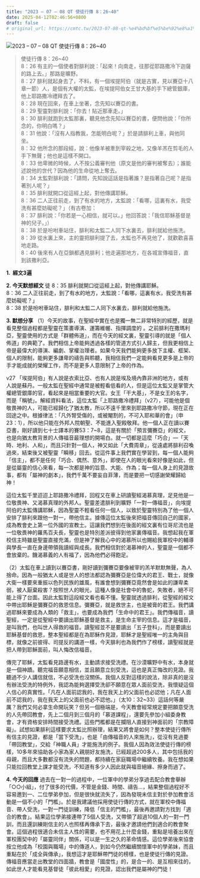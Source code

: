 ```yaml
---
title: "2023 – 07 – 08 QT 使徒行傳 8：26~40"
date: 2025-04-12T02:46:56+0800
draft: false
# original_url: https://cmtc.tw/2023-07-08-qt-%e4%bd%bf%e5%be%92%e8%a1%8c%e5%82%b3-8%ef%bc%9a2640
---
```


![2023 – 07 – 08 QT 使徒行傳 8：26\~40](/images/qt.jpg  "2023 – 07 – 08 QT 使徒行傳 8：26\~40")

> 使徒行傳 8：26\~40  
> 8：26 有主的一個使者對腓利說：「起來！向南走，往那從耶路撒冷下迦薩的路上去。」那路是曠野。  
> 8：27 腓利就起身去了，不料，有一個埃提阿伯（就是古實，見以賽亞十八章一節）人，是個有大權的太監，在埃提阿伯女王甘大基的手下總管銀庫，他上耶路撒冷禮拜去了。  
> 8：28 現在回來，在車上坐著，念先知以賽亞的書。  
> 8：29 聖靈對腓利說：「你去！貼近那車走。」  
> 8：30 腓利就跑到太監那裏，聽見他念先知以賽亞的書，便問他說：「你所念的，你明白嗎？」  
> 8：31 他說：「沒有人指教我，怎能明白呢？」於是請腓利上車，與他同坐。  
> 8：32 他所念的那段經，說：他像羊被牽到宰殺之地，又像羊羔在剪毛的人手下無聲；他也是這樣不開口。  
> 8：33 他卑微的時候，人不按公義審判他（原文是他的審判被奪去）；誰能述說他的世代？因為他的生命從地上奪去。  
> 8：34 太監對腓利說：「請問，先知說這話是指著誰？是指著自己呢？是指著別人呢？」  
> 8：35 腓利就開口從這經上起，對他傳講耶穌。  
> 8：36 二人正往前走，到了有水的地方，太監說：「看哪，這裏有水，我受洗有甚麼妨礙呢？」（有古卷加：  
> 8：37 腓利說：「你若是一心相信，就可以。」他回答說：「我信耶穌基督是　神的兒子。」）  
> 8：38 於是吩咐車站住，腓利和太監二人同下水裏去，腓利就給他施洗。  
> 8：39 從水裏上來，主的靈把腓利提了去，太監也不再見他了，就歡歡喜喜地走路。  
> 8：40 後來有人在亞鎖都遇見腓利；他走遍那地方，在各城宣傳福音，直到該撒利亞。

**1.  經文3遍**

**2. 今天默想經文**
徒 8：35 腓利就開口從這經上起，對他傳講耶穌。  
8：36 二人正往前走，到了有水的地方，太監說：「看哪，這裏有水，我受洗有甚麼妨礙呢？」  
8：38 於是吩咐車站住，腓利和太監二人同下水裏去，腓利就給他施洗。

**3. 默想分享**
（1）今天的故事，在聖經中實在也是獨一無二非常特別的經歷，就是看見整個過程都是聖靈在策畫導演、運籌維幄、指揮調度的 。之前腓利在撒瑪利亞，聖靈使用的方式是「群體佈道」，而在今天的經文裏，聖靈引導的就是「個人佈道」的典範了。我們相信上帝能夠透過各樣的管道方式引人歸主，但我更相信上帝是最偉大的導演、編劇、掌權治理者。如果今天我們能夠更多放下主權、框架、個人的限制，能夠更多謙卑的禱告與聆聽，我相信我們一定能夠看見更多是上帝的手才能成就的榮耀工作，而不是更多人意限制了上帝的作為。

v27 「埃提阿伯」有人說是衣索比亞、也有人說是埃及境內靠非洲的地方，或有人說是蘇丹。一般太監在聖經中通常是被輕看低看的人，但是這位太監又是掌管大權總管銀庫的官，看起來是相當重要的大官。女王「干大基」，不是女王的名字，而是「稱號」。解經資料看法，這位太監「上耶路撒冷禮拜」（v27），可能他是個敬畏神的人，可能已經歸化了猶太教，所以不遠千里來到耶路撒冷守節，現在正在回途之中。根據律法：「凡外腎受傷的，或被閹割的，不可入耶和華的會」（申23：1），所以他只能在外邦人院朝聖、不能進入聖殿敬拜。他一個人正在讀以賽亞書，剛好讀到七十士譯本的賽53：7\~8，這是有關於「預言彌賽亞」的經文，也是向猶太教背景的人傳福音最理想的開場白。就一切都是這麼「巧合」—「天時、地利、人和」，而且只針對一個人，神又如此「大費周章」，從遠處將腓利召喚過來，結束後又被聖靈「瞬移」回去。從這件事上我們實在學習到，每一個人能夠「信主」，都不是任何「巧合、偶然、意外」，即使在人的眼光看來好像是如此，但是從屬靈的信心來看，每一次都是神的旨意、大能、作為；每一個人身上的見證故事，都有「屬神的劇本」，我們千萬不要妄自菲薄，而是要把一切感謝榮耀歸給神！

這位太監千里迢迢上耶路撒冷禮拜，回程又在車上研讀聖經渴慕真理，足見他是一位敬畏神、又渴慕真理的外邦人。聖靈差遣腓利到曠野「一對一傳福音」，向埃提阿伯的太監傳講耶穌，因為聖靈不輕看任何一個人，以致於聖靈特別為了他一個人安排了腓利來跟他一對一，帶他信主。據傳這位太監後來把福音傳回自己的國家，成為教會史上第一位外國的宣教士。這讓我們想到在後面的經文裏有位哥尼流也是一位敬畏神的羅馬百夫長，聖靈也是特別差派彼得到他家裏傳福音。我想起我在軍校信主時雖是聖靈直接充滿，但是神了解我心中的渴慕所以也賜給我軍校中的輔導與學長一直在身邊帶領我讀經與成長。我們相信對於渴慕神的人，聖靈是一個都不會放棄的。饑渴慕義的人有福了，因為他們必得飽足。

（2）太監在車上讀到以賽亞書，剛好讀到彌賽亞要像被宰的羔羊默默無聲，為人捨命。因為一般猶太人或是世人的想法都認為彌賽亞是位偉大的君王、戰士，就像大衛一樣要來重振以色列民族的雄風，有誰會想到彌賽亞竟然會是如此的謙卑柔弱，被人厭棄殺害？按照世人的眼光，這種人像是社會中的魯蛇，失敗者，絕不可能上得了台面。因此太監對這段經文看也看不懂。聖靈就透過腓利，從聖經的經文中帶出耶穌是彌賽亞的救恩信息。彌賽亞，就是救世主，也是被膏的君王。我們講過耶穌來要成為人類的「救主」，也要成為我們「生命中的君王」。我們傳福音，讀聖經，一定是從聖經中要讀出耶穌基督是救主，是生命主宰的信息。這才是福音，是叫我們，也叫世人得救的福音。讀聖經並不是要讀出「五子登科」，而是要讀出耶穌基督的救恩，整本聖經都是在為耶穌作見證，耶穌才是聖經唯一的主角與目標，就像之前彼得、司提反的講道一樣，今天腓利也為我們作了榜樣，讀聖經就是把人帶到耶穌面前，叫人悔改信福音。

傳完了耶穌，太監看見路邊有水，主動請求接受洗禮。在沙漠曠野中有水，本身就是一個神蹟。聽完福音願意相信，並且願意立刻受洗，這也是真正悔改的見證。我聽過不少人講信就信，不必受洗也沒關係。我個人反對這樣的說法，除非真的是沒有辦法受洗的特例外，我認為能夠選擇受洗卻不願意在眾人面前受洗，我懷疑這個人信心的真實性。「凡在人面前認我的，我在我天上的父面前也必認他；凡在人面前不認我的，我在我天上的父面前也必不認他。」（太10：32\~33）這話何等嚴厲？我們又何必拿生命開玩笑？但另一個極端是，今天教會經常規定要把願意受洗的人先帶回教會，先上二個月到三個月的「慕道課程」，還要先參加小組委身教會，才有資格安排時間接受洗禮。這些門檻都是在攔阻人直接到神面前的「宗教障礙」。試想如果腓利這樣要求太監比照辦理，結果又將會是如何？整本使徒行傳所有信主的見證，都是「當下受洗」，也是「由傳福音的人來施洗」，從沒有見過要「帶回教堂」，交給「神職人員」才能施洗的例子。我個人因為效法使徒行傳的榜樣，10多年來協助各小家為家人親朋好友施洗，已經超過200多人，其中包括我的母親，而且大多數都沒有流失的問題，都持續在家庭職場中繼續牧養。我在想如果只能拉回教堂上課才能受洗，不知道有多少人因此就與福音絕緣、擦身而過了。

**4. 今天的回應**
過去在一對一的過程中，一位軍中的學弟分享過去配合教會舉辦「○○小組」，付了很多的代價，不管是金錢、時間、禱告…，結果整個過程好不容易邀到一、二位學弟參加，但是很快就流失了，因為發現未信主對於參加教會活動是一個不小的「門檻」。於是我建議他採用使徒行傳的方式，就在軍校中傳福音、帶人受洗，一對一門徒訓練，降低「信主的門檻」，最後再邀請對方找到「適合的教會」。結果這位學弟接連帶了5個人受洗，又帶領了超過10個人的一對一門訓，而且還訓練剛信主的人也照樣再傳承下去，最後才邀請他們到適合的教會聚會。這個過程很適合未信主人性的需要，也不用花上什麼金錢，重點是培養出來在軍校團契中的「屬靈同伴」關係，可以是一生之久的革命情感。這位學弟後來協會按立他成為「校園與職場」中的傳道人，到如今仍然繼續關懷軍中的學弟妹，而且重點在於「成全與傳承」，我想這才是耶穌帶門徒的榜樣，也是使徒行傳的見證。傳福音應當走出教堂的四面牆，教會是「國度性」的，是合一的、是互相來往的，如此世人才能看見基督徒「彼此相愛」的見證，認出我們是屬神的門徒！

